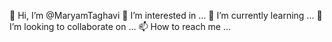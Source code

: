  👋 Hi, I’m @MaryamTaghavi
👀 I’m interested in ...
🌱 I’m currently learning ...
 💞️ I’m looking to collaborate on ...
📫 How to reach me ...


